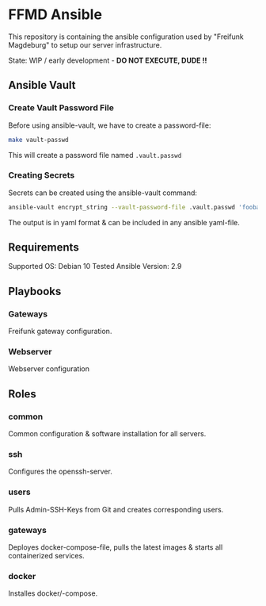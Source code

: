 # FFMD Ansible

This repository is containing the ansible configuration used by "Freifunk Magdeburg" to setup our server infrastructure.

State: WIP / early development - **DO NOT EXECUTE, DUDE !!**

## Ansible Vault

### Create Vault Password File

Before using ansible-vault, we have to create a password-file:

``` bash
make vault-passwd
```

This will create a password file named `.vault.passwd`


### Creating Secrets

Secrets can be created using the ansible-vault command:
``` bash
ansible-vault encrypt_string --vault-password-file .vault.passwd 'foobar' --name 'the_secret'
```

The output is in yaml format & can be included in any ansible yaml-file.

## Requirements

Supported OS: Debian 10
Tested Ansible Version: 2.9


## Playbooks

### Gateways

Freifunk gateway configuration.

### Webserver

Webserver configuration

## Roles
### common

Common configuration & software installation for all servers.

### ssh

Configures the openssh-server. 

### users

Pulls Admin-SSH-Keys from Git and creates corresponding users.

### gateways

Deployes docker-compose-file, pulls the latest images & starts all containerized services.

### docker

Installes docker/-compose.
